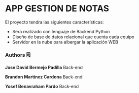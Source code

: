 # APP GESTION DE NOTAS

 El proyecto tendra las siguientes características:

- Sera realizado con lenguaje de Backend Python
- Diseño de base de datos relacional
que cuenta cada equipo
- Servidor en la nube para albergar la aplicación WEB

### Authors 🗒
**Jose David Bermejo Padilla** Back-end

**Brandon Martinez Cardona** Back-end

**Yosef Benavraham Pardo** Back-end

